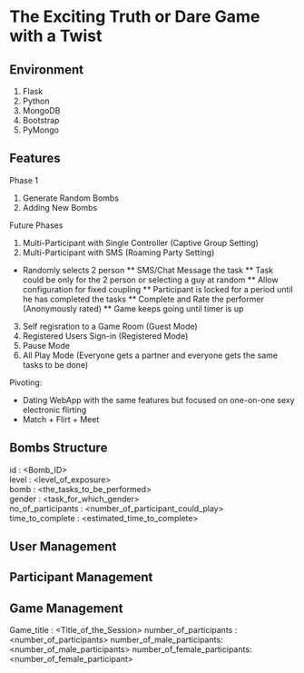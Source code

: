 # The Exciting Truth or Dare Game with a Twist

## Environment
1. Flask
2. Python
3. MongoDB
4. Bootstrap
5. PyMongo

## Features
Phase 1
1. Generate Random Bombs
2. Adding New Bombs

Future Phases
1. Multi-Participant with Single Controller (Captive Group Setting)
2. Multi-Participant with SMS (Roaming Party Setting)
* Randomly selects 2 person
** SMS/Chat Message the task
** Task could be only for the 2 person or selecting a guy at random
** Allow configuration for fixed coupling
** Participant is locked for a period until he has completed the tasks
** Complete and Rate the performer (Anonymously rated)
** Game keeps going until timer is up
3. Self regisration to a Game Room (Guest Mode)
4. Registered Users Sign-in (Registered Mode)
5. Pause Mode
6. All Play Mode (Everyone gets a partner and everyone gets the same tasks to be done)

Pivoting:
- Dating WebApp with the same features but focused on one-on-one sexy electronic flirting
- Match + Flirt + Meet

## Bombs Structure
id : <Bomb_ID> <br>
level : <level_of_exposure> <br>
bomb : <the_tasks_to_be_performed> <br>
gender : <task_for_which_gender> <br>
no_of_participants : <number_of_participant_could_play> <br>
time_to_complete : <estimated_time_to_complete>

## User Management

## Participant Management

## Game Management
Game_title : <Title_of_the_Session>
number_of_participants : <number_of_participants>
number_of_male_participants: <number_of_male_participants>
number_of_female_participants: <number_of_female_participant> 
